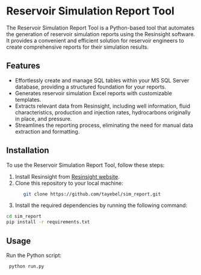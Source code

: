 # Reservoir Simulation Report Tool

The Reservoir Simulation Report Tool is a Python-based tool that automates the generation of reservoir simulation  reports using the Resinsight software. It provides a convenient and efficient solution for reservoir engineers to create comprehensive reports for their simulation results.

## Features

- Effortlessly create and manage SQL tables within your MS SQL Server database, providing a structured foundation for your reports.
- Generates reservoir simulation Excel reports with customizable templates.
- Extracts relevant data from Resinsight, including well information, fluid characteristics, production and injection rates,
   hydrocarbons originally in place, and pressure.
- Streamlines the reporting process, eliminating the need for manual data extraction and formatting.

## Installation

To use the Reservoir Simulation Report Tool, follow these steps:

1. Install Resinsight from [Resinsight website](https://resinsight.org/getting-started/download-and-install/).
2. Clone this repository to your local machine:
   ```bash
      git clone https://github.com/tayebel/sim_report.git
     ```
4. Install the required dependencies by running the following command:

```bash
cd sim_report
pip install -r requirements.txt
 ```
## Usage
Run the Python script:
```bash
 python run.py
 ```





